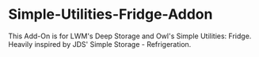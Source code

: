 # Simple-Utilities-Fridge-Addon

This Add-On is for LWM's Deep Storage and Owl's Simple Utilities: Fridge. Heavily inspired by JDS' Simple Storage - Refrigeration.
